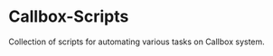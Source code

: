 Callbox-Scripts
===============

Collection of scripts for automating various tasks on Callbox system.

